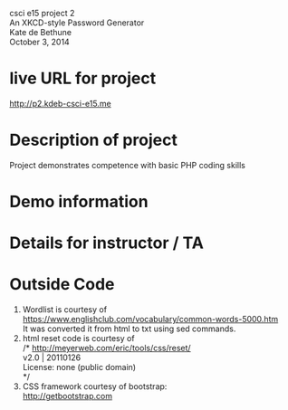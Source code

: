 csci e15 project 2 <br />
An XKCD-style Password Generator<br />
Kate de Bethune <br />
October 3, 2014<br />

# live URL for project
http://p2.kdeb-csci-e15.me

# Description of project
Project demonstrates competence with basic PHP coding skills <br />

# Demo information

# Details for instructor / TA

# Outside Code
1. Wordlist is courtesy of https://www.englishclub.com/vocabulary/common-words-5000.htm <br />
It was converted it from html to txt using sed commands. <br />
2. html reset code is courtesy of <br />
/* http://meyerweb.com/eric/tools/css/reset/ <br />
   v2.0 | 20110126 <br />
   License: none (public domain) <br />
*/ <br />
3. CSS framework courtesy of bootstrap: <br />
	http://getbootstrap.com <br />
  

